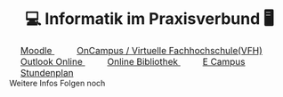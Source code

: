 <head>
    <link rel="stylesheet" href="https://cdnjs.cloudflare.com/ajax/libs/font-awesome/5.15.4/css/all.min.css">
    <link rel="stylesheet" href="https://stackpath.bootstrapcdn.com/bootstrap/4.5.2/css/bootstrap.min.css">
</head>

<h1 align="center">
    💻 <strong>Informatik im Praxisverbund</strong> 🖥️
</h1>

<div style="d-flex justify-content-center">
    <a href="https://moodle.hs-emden-leer.de/moodle/" target="_blank" class="btn btn-primary m-1" style="font-size:16px; padding:10px 20px; cursor:pointer; width:30%;height:fit-content">
        <i class="fas fa-home"></i> Moodle
    </a>
    <a href="https://moodalis.oncampus.de/login.php?jswitch=page3" target="_blank" class="btn btn-primary m-1" style="font-size:16px; padding:10px 20px; cursor:pointer; width:60%">
        <i class="fas fa-school"></i> OnCampus / Virtuelle Fachhochschule(VFH)
    </a>
    <a href="https://owa.hs-emden-leer.de/owa/auth/logon.aspx?replaceCurrent=1&reason=3&url=https%3a%2f%2fowa.hs-emden-leer.de%2fowa%2f" target="_blank" class="btn btn-primary m-1" style="font-size:16px; padding:10px 20px; cursor:pointer; width:45%;">
        <i class="fas fa-mail-bulk"></i> Outlook Online
    </a>
    <a href="https://opac.lbs-emden.gbv.de/DB=2/LNG=DU/" target="_blank" class="btn btn-primary m-1" style="font-size:16px; padding:10px 20px; cursor:pointer; width:45%;">
        <i class="fas fa-book-reader"></i> Online Bibliothek
    </a>
        <a href="https://ecampus.hs-emden-leer.de/qisserver/pages/cs/sys/portal/hisinoneStartPage.faces" target="_blank" class="btn btn-primary m-1" style="font-size:16px;width:45%; padding:10px 20px; cursor:pointer;">
        <i class="fas fa-university"></i> E Campus
    </a>
    <a href="https://timetable.hs-emden-leer.de/moses/index.html" target="_blank" class="btn btn-primary m-1" style="font-size:16px; padding:10px 20px; cursor:pointer;width:45%; ">
        <i class="fas fa-calendar-alt"></i> Stundenplan
    </a>
</div>
<div class="d-flex">
    Weitere Infos Folgen noch
</div>